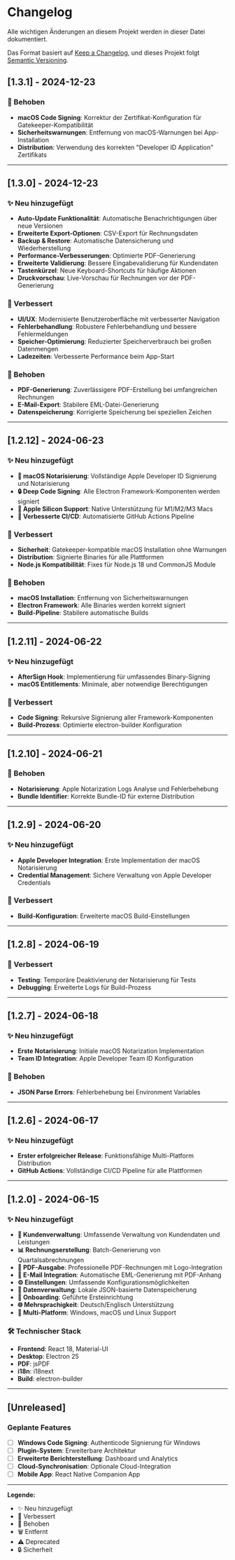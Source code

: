 # Changelog

Alle wichtigen Änderungen an diesem Projekt werden in dieser Datei dokumentiert.

Das Format basiert auf [Keep a Changelog](https://keepachangelog.com/de/1.0.0/),
und dieses Projekt folgt [Semantic Versioning](https://semver.org/lang/de/).

## [1.3.1] - 2024-12-23

### 🐛 Behoben
- **macOS Code Signing**: Korrektur der Zertifikat-Konfiguration für Gatekeeper-Kompatibilität
- **Sicherheitswarnungen**: Entfernung von macOS-Warnungen bei App-Installation
- **Distribution**: Verwendung des korrekten "Developer ID Application" Zertifikats

---

## [1.3.0] - 2024-12-23

### ✨ Neu hinzugefügt
- **Auto-Update Funktionalität**: Automatische Benachrichtigungen über neue Versionen
- **Erweiterte Export-Optionen**: CSV-Export für Rechnungsdaten
- **Backup & Restore**: Automatische Datensicherung und Wiederherstellung
- **Performance-Verbesserungen**: Optimierte PDF-Generierung
- **Erweiterte Validierung**: Bessere Eingabevalidierung für Kundendaten
- **Tastenkürzel**: Neue Keyboard-Shortcuts für häufige Aktionen
- **Druckvorschau**: Live-Vorschau für Rechnungen vor der PDF-Generierung

### 🔧 Verbessert
- **UI/UX**: Modernisierte Benutzeroberfläche mit verbesserter Navigation
- **Fehlerbehandlung**: Robustere Fehlerbehandlung und bessere Fehlermeldungen
- **Speicher-Optimierung**: Reduzierter Speicherverbrauch bei großen Datenmengen
- **Ladezeiten**: Verbesserte Performance beim App-Start

### 🐛 Behoben
- **PDF-Generierung**: Zuverlässigere PDF-Erstellung bei umfangreichen Rechnungen
- **E-Mail-Export**: Stabilere EML-Datei-Generierung
- **Datenspeicherung**: Korrigierte Speicherung bei speziellen Zeichen

---

## [1.2.12] - 2024-06-23

### ✨ Neu hinzugefügt
- **🍎 macOS Notarisierung**: Vollständige Apple Developer ID Signierung und Notarisierung
- **🔒 Deep Code Signing**: Alle Electron Framework-Komponenten werden signiert
- **📱 Apple Silicon Support**: Native Unterstützung für M1/M2/M3 Macs
- **🚀 Verbesserte CI/CD**: Automatisierte GitHub Actions Pipeline

### 🔧 Verbessert
- **Sicherheit**: Gatekeeper-kompatible macOS Installation ohne Warnungen
- **Distribution**: Signierte Binaries für alle Plattformen
- **Node.js Kompatibilität**: Fixes für Node.js 18 und CommonJS Module

### 🐛 Behoben
- **macOS Installation**: Entfernung von Sicherheitswarnungen
- **Electron Framework**: Alle Binaries werden korrekt signiert
- **Build-Pipeline**: Stabilere automatische Builds

---

## [1.2.11] - 2024-06-22

### ✨ Neu hinzugefügt
- **AfterSign Hook**: Implementierung für umfassendes Binary-Signing
- **macOS Entitlements**: Minimale, aber notwendige Berechtigungen

### 🔧 Verbessert
- **Code Signing**: Rekursive Signierung aller Framework-Komponenten
- **Build-Prozess**: Optimierte electron-builder Konfiguration

---

## [1.2.10] - 2024-06-21

### 🐛 Behoben
- **Notarisierung**: Apple Notarization Logs Analyse und Fehlerbehebung
- **Bundle Identifier**: Korrekte Bundle-ID für externe Distribution

---

## [1.2.9] - 2024-06-20

### ✨ Neu hinzugefügt
- **Apple Developer Integration**: Erste Implementation der macOS Notarisierung
- **Credential Management**: Sichere Verwaltung von Apple Developer Credentials

### 🔧 Verbessert
- **Build-Konfiguration**: Erweiterte macOS Build-Einstellungen

---

## [1.2.8] - 2024-06-19

### 🔧 Verbessert
- **Testing**: Temporäre Deaktivierung der Notarisierung für Tests
- **Debugging**: Erweiterte Logs für Build-Prozess

---

## [1.2.7] - 2024-06-18

### ✨ Neu hinzugefügt
- **Erste Notarisierung**: Initiale macOS Notarization Implementation
- **Team ID Integration**: Apple Developer Team ID Konfiguration

### 🐛 Behoben
- **JSON Parse Errors**: Fehlerbehebung bei Environment Variables

---

## [1.2.6] - 2024-06-17

### ✨ Neu hinzugefügt
- **Erster erfolgreicher Release**: Funktionsfähige Multi-Platform Distribution
- **GitHub Actions**: Vollständige CI/CD Pipeline für alle Plattformen

---

## [1.2.0] - 2024-06-15

### ✨ Neu hinzugefügt
- **🏢 Kundenverwaltung**: Umfassende Verwaltung von Kundendaten und Leistungen
- **📊 Rechnungserstellung**: Batch-Generierung von Quartalsabrechnungen
- **🎨 PDF-Ausgabe**: Professionelle PDF-Rechnungen mit Logo-Integration
- **📧 E-Mail Integration**: Automatische EML-Generierung mit PDF-Anhang
- **⚙️ Einstellungen**: Umfassende Konfigurationsmöglichkeiten
- **💾 Datenverwaltung**: Lokale JSON-basierte Datenspeicherung
- **🎯 Onboarding**: Geführte Ersteinrichtung
- **🌐 Mehrsprachigkeit**: Deutsch/Englisch Unterstützung
- **🔧 Multi-Platform**: Windows, macOS und Linux Support

### 🛠️ Technischer Stack
- **Frontend**: React 18, Material-UI
- **Desktop**: Electron 25
- **PDF**: jsPDF
- **i18n**: i18next
- **Build**: electron-builder

---

## [Unreleased]

### Geplante Features
- [ ] **Windows Code Signing**: Authenticode Signierung für Windows
- [ ] **Plugin-System**: Erweiterbare Architektur
- [ ] **Erweiterte Berichterstellung**: Dashboard und Analytics
- [ ] **Cloud-Synchronisation**: Optionale Cloud-Integration
- [ ] **Mobile App**: React Native Companion App

---

**Legende:**
- ✨ Neu hinzugefügt
- 🔧 Verbessert  
- 🐛 Behoben
- 🗑️ Entfernt
- ⚠️ Deprecated
- 🔒 Sicherheit 